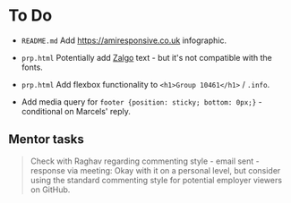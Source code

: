 # To Do

- `README.md` Add https://amiresponsive.co.uk infographic.

- `prp.html` Potentially add [Zalgo](https://zalgo.org) text - but it's not compatible with the fonts.

- `prp.html` Add flexbox functionality to `<h1>Group 10461</h1>` / `.info`.

- Add media query for `footer {position: sticky; bottom: 0px;}` - conditional on Marcels' reply.

## Mentor tasks

>Check with Raghav regarding commenting style - email sent - response via meeting: Okay with it on a personal level, but consider using the standard commenting style for potential employer viewers on GitHub.